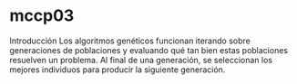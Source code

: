 # mccp03

Introducción
Los algoritmos genéticos funcionan iterando sobre generaciones de poblaciones y evaluando qué tan bien estas poblaciones resuelven un problema. Al final de una generación, se seleccionan los mejores individuos para producir la siguiente generación.
